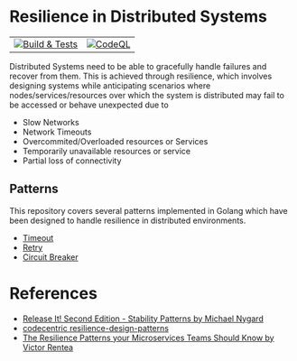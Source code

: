 # **Resilience in Distributed Systems**

<table><tbody><tr><td><a href="https://github.com/kinfinity/distributed-resilience/actions/workflows/build.yaml"><img src="https://github.com/kinfinity/distributed-resilience/actions/workflows/build.yaml/badge.svg" alt="Build &amp; Tests"></a></td><td><a href="https://github.com/kinfinity/distributed-resilience/actions/workflows/codeql.yaml"><img src="https://github.com/kinfinity/distributed-resilience/actions/workflows/codeql.yaml/badge.svg" alt="CodeQL"></a></td></tr></tbody></table>

Distributed Systems need to be able to gracefully handle failures and recover from them. This is achieved through resilience, which involves designing systems while anticipating scenarios where nodes/services/resources over which the system is distributed may fail to be accessed or behave unexpected due to

- Slow Networks
- Network Timeouts
- Overcommited/Overloaded resources or Services
- Temporarily unavailable resources or service
- Partial loss of connectivity

## **Patterns**

This repository covers several patterns implemented in Golang which have been designed to handle resilience in distributed environments.

- [Timeout](./timeout/readme.md)
- [Retry](./retry/readme.md)
- [Circuit Breaker](./circuitbreaker/readme.md)

# **References**

- [Release It! Second Edition - Stability Patterns by Michael Nygard](https://pragprog.com/titles/mnee2/release-it-second-edition/)
- [codecentric resilience-design-patterns](https://www.codecentric.de/wissens-hub/blog/resilience-design-patterns-retry-fallback-timeout-circuit-breaker)
- [The Resilience Patterns your Microservices Teams Should Know by Victor Rentea](https://youtu.be/IR89tmg9v3A?si=w96y4S6AbVt_CviB)
